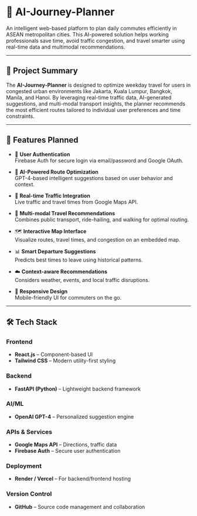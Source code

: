 # 🚀 AI-Journey-Planner

An intelligent web-based platform to plan daily commutes efficiently in ASEAN metropolitan cities. This AI-powered solution helps working professionals save time, avoid traffic congestion, and travel smarter using real-time data and multimodal recommendations.

---

## 🧠 Project Summary

The **AI-Journey-Planner** is designed to optimize weekday travel for users in congested urban environments like Jakarta, Kuala Lumpur, Bangkok, Manila, and Hanoi. By leveraging real-time traffic data, AI-generated suggestions, and multi-modal transport insights, the planner recommends the most efficient routes tailored to individual user preferences and time constraints.

---

## 🔧 Features Planned

- 🔐 **User Authentication**  
  Firebase Auth for secure login via email/password and Google OAuth.

- 🧭 **AI-Powered Route Optimization**  
  GPT-4-based intelligent suggestions based on user behavior and context.

- 🚦 **Real-time Traffic Integration**  
  Live traffic and travel times from Google Maps API.

- 🚌 **Multi-modal Travel Recommendations**  
  Combines public transport, ride-hailing, and walking for optimal routing.

- 🗺️ **Interactive Map Interface**  
  Visualize routes, travel times, and congestion on an embedded map.

- 📊 **Smart Departure Suggestions**  
  Predicts best times to leave using historical patterns.

- ☁️ **Context-aware Recommendations**  
  Considers weather, events, and local traffic disruptions.

- 📱 **Responsive Design**  
  Mobile-friendly UI for commuters on the go.

---

## 🛠️ Tech Stack

### Frontend
- **React.js** – Component-based UI
- **Tailwind CSS** – Modern utility-first styling

### Backend
- **FastAPI (Python)** – Lightweight backend framework

### AI/ML
- **OpenAI GPT-4** – Personalized suggestion engine

### APIs & Services
- **Google Maps API** – Directions, traffic data
- **Firebase Auth** – Secure user authentication

### Deployment
- **Render / Vercel** – For backend/frontend hosting

### Version Control
- **GitHub** – Source code management and collaboration



